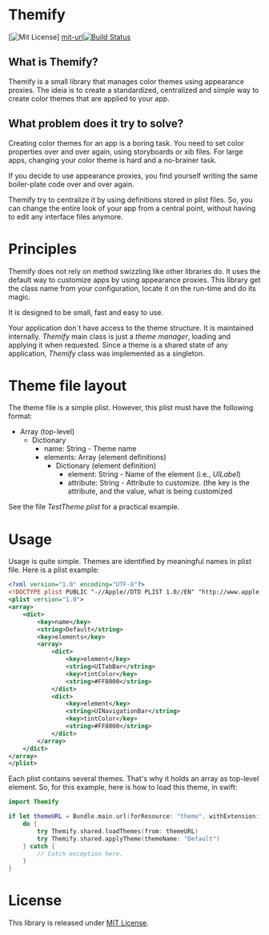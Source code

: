 # Themify
[![Mit License][mit-badge]] [mit-url][![Build Status][travis-build-url]][travis-url]

## What is Themify?

Themify is a small library that manages color themes using appearance
proxies. The ideia is to create a standardized, centralized and simple way to
create color themes that are applied to your app.

## What problem does it try to solve?

Creating color themes for an app is a boring task. You need to set color
properties over and over again, using storyboards or xib files. For large apps,
changing your color theme is hard and a no-brainer task.

If you decide to use appearance proxies, you find yourself writing the same
boiler-plate code over and over again.

Themify try to centralize it by using definitions stored in plist files. So, you
can change the entire look of your app from a central point, without having to
edit any interface files anymore.

# Principles

Themify does not rely on method swizzling like other libraries do. It uses the
default way to customize apps by using appearance proxies. This library get the
class name from your configuration, locate it on the run-time and do its magic.

It is designed to be small, fast and easy to use.

Your application don´t have access to the theme structure. It is maintained
internally. _Themify_ main class is just a _theme manager_, loading and applying
it when requested. Since a theme is a shared state of any application, _Themify_
class was implemented as a singleton.

# Theme file layout

The theme file is a simple plist. However, this plist must have the following format:

- Array (top-level)
  - Dictionary
    - name: String - Theme name
    - elements: Array (element definitions)
      - Dictionary (element definition)
        - element: String - Name of the element (i.e., _UILabel_)
        - attribute: String - Attribute to customize. (the key is the attribute, and the value, what is being customized

See the file _TestTheme.plist_ for a practical example.

# Usage

Usage is quite simple. Themes are identified by meaningful names in plist
file. Here is a plist example:

```xml
<?xml version="1.0" encoding="UTF-8"?>
<!DOCTYPE plist PUBLIC "-//Apple//DTD PLIST 1.0//EN" "http://www.apple.com/DTDs/PropertyList-1.0.dtd">
<plist version="1.0">
<array>
	<dict>
		<key>name</key>
		<string>Default</string>
		<key>elements</key>
		<array>
			<dict>
				<key>element</key>
				<string>UITabBar</string>
				<key>tintColor</key>
				<string>#FF8000</string>
			</dict>
			<dict>
				<key>element</key>
				<string>UINavigationBar</string>
				<key>tintColor</key>
				<string>#FF8000</string>
			</dict>
		</array>
	</dict>
</array>
</plist>
```

Each plist contains several themes. That's why it holds an array as top-level
element. So, for this example, here is how to load this theme, in swift:

```swift
import Themify

if let themeURL = Bundle.main.url(forResource: "theme", withExtension: "plist") {
    do {
        try Themify.shared.loadThemes(from: themeURL)
        try Themify.shared.applyTheme(themeName: "Default")
    } catch {
        // Catch exception here.
    }
}
```

# License

This library is released under [MIT License](LICENSE).

[mit-badge]: https://img.shields.io/badge/License-MIT-blue.svg?style=flat
[mit-url]: https://tldrlegal.com/license/mit-license
[travis-build-url]:https://travis-ci.org/nineteen-apps/themify.svg?branch=master
[travis-url]: https://travis-ci.org/nineteen-apps/themify
